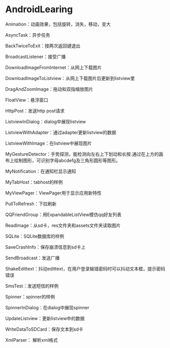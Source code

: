 AndroidLearing
==============
Animation：动画效果，包括旋转，消失，移动，变大

AsyncTask：异步任务

BackTwiceToExit：按两次返回键退出

BroadcastListener：接受广播

DownloadImageFromInternet：从网上下载图片

DownloadImageToListview：从网上下载图片后更新到listview里

DragAndZoomImage：拖动和双指缩放图片

FloatView：悬浮窗口

HttpPost：发送http post请求

ListviewInDialog：dialog中展现listview

ListviewWithAdapter：通过adapter更新listview的数据

ListviewWithImage：在listview中展现图片

MyGestureDetector：手势探测，能检测向左右上下划动和长按.通过在上方的画布上绘制图形，可识别字母abcdefg及三角形圆形等图形。

MyNotification：在通知栏显示通知

MyTabHost：tabhost的样例

MyViewPager：ViewPager用于显示应用新特性

PullToRefresh：下拉刷新

QQFriendGroup：用ExpandableListView模仿qq好友列表

ReadImage：从sd卡，res文件夹和assets文件夹读取图片

SQLite：SQLite数据库的样例

SaveCrashInfo：保存崩溃信息到sd卡上

SendBroadcast：发送广播

ShakeEdittext：抖动edittext，在用户登录输错密码时可以抖动文本框，提示密码错误

SmsTest：发送短信的样例

Spinner：spinner的样例

SpinnerInDialog：在dialog中展现spinner

UpdateListview：更新listview中的数据

WriteDataToSDCard：保存文本到sd卡

XmlParser： 解析xml格式
